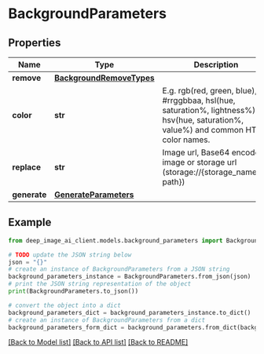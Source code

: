 # BackgroundParameters


## Properties

Name | Type | Description | Notes
------------ | ------------- | ------------- | -------------
**remove** | [**BackgroundRemoveTypes**](BackgroundRemoveTypes.md) |  | [optional] 
**color** | **str** | E.g. rgb(red, green, blue), #rrggbbaa, hsl(hue, saturation%, lightness%), hsv(hue, saturation%, value%) and common HTML color names. | [optional] 
**replace** | **str** | Image url, Base64 encoded image or storage url (storage://{storage_name}/{?path}) | [optional] 
**generate** | [**GenerateParameters**](GenerateParameters.md) |  | [optional] 

## Example

```python
from deep_image_ai_client.models.background_parameters import BackgroundParameters

# TODO update the JSON string below
json = "{}"
# create an instance of BackgroundParameters from a JSON string
background_parameters_instance = BackgroundParameters.from_json(json)
# print the JSON string representation of the object
print(BackgroundParameters.to_json())

# convert the object into a dict
background_parameters_dict = background_parameters_instance.to_dict()
# create an instance of BackgroundParameters from a dict
background_parameters_form_dict = background_parameters.from_dict(background_parameters_dict)
```
[[Back to Model list]](../README.md#documentation-for-models) [[Back to API list]](../README.md#documentation-for-api-endpoints) [[Back to README]](../README.md)


